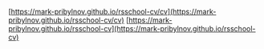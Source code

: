 [https://mark-pribylnov.github.io/rsschool-cv/cv](https://mark-pribylnov.github.io/rsschool-cv/cv)
[https://mark-pribylnov.github.io/rsschool-cv](https://mark-pribylnov.github.io/rsschool-cv)
